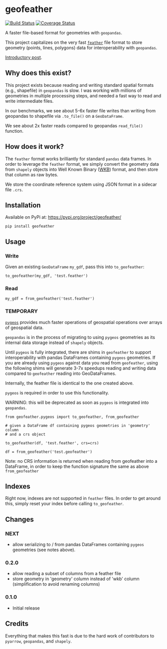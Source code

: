 # geofeather

[![Build Status](https://travis-ci.org/brendan-ward/geofeather.svg?branch=master)](https://travis-ci.org/brendan-ward/geofeather)
[![Coverage Status](https://coveralls.io/repos/github/brendan-ward/geofeather/badge.svg?branch=master)](https://coveralls.io/github/brendan-ward/geofeather?branch=master)

A faster file-based format for geometries with `geopandas`.

This project capitalizes on the very fast [`feather`](https://github.com/wesm/feather) file format to store geometry (points, lines, polygons) data for interoperability with `geopandas`.

[Introductory post](https://medium.com/@brendan_ward/introducing-geofeather-a-python-library-for-faster-geospatial-i-o-with-geopandas-341120d45ee5).

## Why does this exist?

This project exists because reading and writing standard spatial formats (e.g., shapefile) in `geopandas` is slow. I was working with millions of geometries in multiple processing steps, and needed a fast way to read and write intermediate files.

In our benchmarks, we see about 5-6x faster file writes than writing from geopandas to shapefile via `.to_file()` on a `GeoDataFrame`.

We see about 2x faster reads compared to geopandas `read_file()` function.

## How does it work?

The `feather` format works brilliantly for standard `pandas` data frames. In order to leverage the `feather` format, we simply convert the geometry data from `shapely` objects into Well Known Binary ([WKB](https://en.wikipedia.org/wiki/Well-known_text_representation_of_geometry)) format, and then store that column as raw bytes.

We store the coordinate reference system using JSON format in a sidecar file `.crs`.

## Installation

Available on PyPi at: https://pypi.org/project/geofeather/

`pip install geofeather`

## Usage

### Write

Given an existing `GeoDataFrame` `my_gdf`, pass this into `to_geofeather`:

```
to_geofeather(my_gdf, 'test.feather')
```

### Read

```
my_gdf = from_geofeather('test.feather')

```

### TEMPORARY

[`pygeos`](https://github.com/pygeos/pygeos) provides much faster operations of geospatial operations over arrays of geospatial data.

`geopandas` is in the process of migrating to using `pygeos` geometries as its internal data storage instead of `shapely` objects.

Until `pygeos` is fully integrated, there are shims in `geofeather` to support interoperability with pandas DataFrames containing `pygeos` geometries. If you are already using `pygeos` against data you read from `geofeather`, using the following shims will generate 3-7x speedups reading and writing data compared to `geofeather` reading into GeoDataFrames.

Internally, the feather file is identical to the one created above.

`pygeos` is required in order to use this functionality.

WARNING: this will be deprecated as soon as `pygeos` is integrated into `geopandas`.

```
from geofeather.pygeos import to_geofeather, from_geofeather

# given a DataFrame df containing pygeos geometries in 'geometry' column
# and a crs object

to_geofeather(df, 'test.feather', crs=crs)

df = from_geofeather('test.geofeather')
```

Note: no CRS information is returned when reading from geofeather into a DataFrame, in order to keep the function signature the same as above `from_geofeather`

## Indexes

Right now, indexes are not supported in `feather` files. In order to get around this, simply reset your index before calling `to_geofeather`.

## Changes

### NEXT

-   allow serializing to / from pandas DataFrames containing `pygeos` geometries (see notes above).

### 0.2.0

-   allow reading a subset of columns from a feather file
-   store geometry in 'geometry' column instead of 'wkb' column (simplification to avoid renaming columns)

### 0.1.0

-   Initial release

## Credits

Everything that makes this fast is due to the hard work of contributors to `pyarrow`, `geopandas`, and `shapely`.
